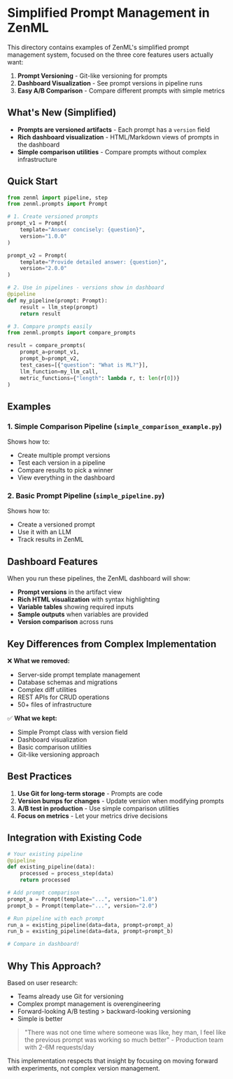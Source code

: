 # Simplified Prompt Management in ZenML

This directory contains examples of ZenML's simplified prompt management system, focused on the three core features users actually want:

1. **Prompt Versioning** - Git-like versioning for prompts
2. **Dashboard Visualization** - See prompt versions in pipeline runs
3. **Easy A/B Comparison** - Compare different prompts with simple metrics

## What's New (Simplified)

- **Prompts are versioned artifacts** - Each prompt has a `version` field
- **Rich dashboard visualization** - HTML/Markdown views of prompts in the dashboard
- **Simple comparison utilities** - Compare prompts without complex infrastructure

## Quick Start

```python
from zenml import pipeline, step
from zenml.prompts import Prompt

# 1. Create versioned prompts
prompt_v1 = Prompt(
    template="Answer concisely: {question}",
    version="1.0.0"
)

prompt_v2 = Prompt(
    template="Provide detailed answer: {question}", 
    version="2.0.0"
)

# 2. Use in pipelines - versions show in dashboard
@pipeline
def my_pipeline(prompt: Prompt):
    result = llm_step(prompt)
    return result

# 3. Compare prompts easily
from zenml.prompts import compare_prompts

result = compare_prompts(
    prompt_a=prompt_v1,
    prompt_b=prompt_v2,
    test_cases=[{"question": "What is ML?"}],
    llm_function=my_llm_call,
    metric_functions={"length": lambda r, t: len(r[0])}
)
```

## Examples

### 1. Simple Comparison Pipeline (`simple_comparison_example.py`)

Shows how to:
- Create multiple prompt versions
- Test each version in a pipeline
- Compare results to pick a winner
- View everything in the dashboard

### 2. Basic Prompt Pipeline (`simple_pipeline.py`)

Shows how to:
- Create a versioned prompt
- Use it with an LLM
- Track results in ZenML

## Dashboard Features

When you run these pipelines, the ZenML dashboard will show:

- **Prompt versions** in the artifact view
- **Rich HTML visualization** with syntax highlighting
- **Variable tables** showing required inputs
- **Sample outputs** when variables are provided
- **Version comparison** across runs

## Key Differences from Complex Implementation

❌ **What we removed:**
- Server-side prompt template management
- Database schemas and migrations
- Complex diff utilities
- REST APIs for CRUD operations
- 50+ files of infrastructure

✅ **What we kept:**
- Simple Prompt class with version field
- Dashboard visualization
- Basic comparison utilities
- Git-like versioning approach

## Best Practices

1. **Use Git for long-term storage** - Prompts are code
2. **Version bumps for changes** - Update version when modifying prompts
3. **A/B test in production** - Use simple comparison utilities
4. **Focus on metrics** - Let your metrics drive decisions

## Integration with Existing Code

```python
# Your existing pipeline
@pipeline
def existing_pipeline(data):
    processed = process_step(data)
    return processed

# Add prompt comparison
prompt_a = Prompt(template="...", version="1.0")
prompt_b = Prompt(template="...", version="2.0")

# Run pipeline with each prompt
run_a = existing_pipeline(data=data, prompt=prompt_a)
run_b = existing_pipeline(data=data, prompt=prompt_b)

# Compare in dashboard!
```

## Why This Approach?

Based on user research:
- Teams already use Git for versioning
- Complex prompt management is overengineering
- Forward-looking A/B testing > backward-looking versioning
- Simple is better

> "There was not one time where someone was like, hey man, I feel like the previous prompt was working so much better" - Production team with 2-6M requests/day

This implementation respects that insight by focusing on moving forward with experiments, not complex version management.